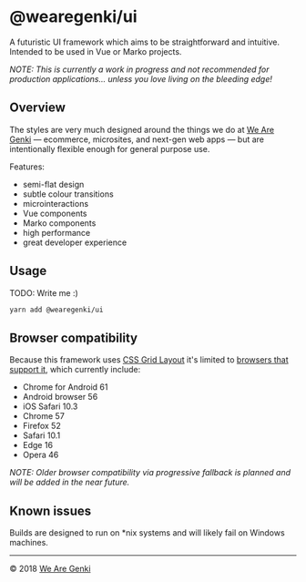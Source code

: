 <!--
  TODO:
    - Write about components for people who don't know anything about Vue or Marko (most devs will never have seen Marko in particular).
-->

# @wearegenki/ui

A futuristic UI framework which aims to be straightforward and intuitive. Intended to be used in Vue or Marko projects.

_NOTE: This is currently a work in progress and not recommended for production applications... unless you love living on the bleeding edge!_

## Overview

The styles are very much designed around the things we do at [We Are Genki](https://wearegenki.com) — ecommerce, microsites, and next-gen web apps — but are intentionally flexible enough for general purpose use.

Features:

* semi-flat design
* subtle colour transitions
* microinteractions
* Vue components
* Marko components
* high performance
* great developer experience

## Usage

TODO: Write me :)

```bash
yarn add @wearegenki/ui
```

## Browser compatibility

Because this framework uses [CSS Grid Layout](https://developer.mozilla.org/en-US/docs/Web/CSS/CSS_Grid_Layout) it's limited to [browsers that support it](http://caniuse.com/#feat=css-grid), which currently include:

* Chrome for Android 61
* Android browser 56
* iOS Safari 10.3
* Chrome 57
* Firefox 52
* Safari 10.1
* Edge 16
* Opera 46

_NOTE: Older browser compatibility via progressive fallback is planned and will be added in the near future._

## Known issues

Builds are designed to run on *nix systems and will likely fail on Windows machines.

-----

© 2018 [We Are Genki](https://wearegenki.com)

